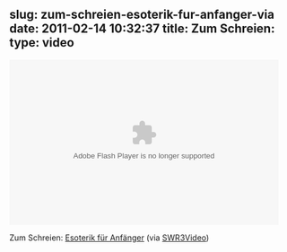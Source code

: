 slug: zum-schreien-esoterik-fur-anfanger-via
date: 2011-02-14 10:32:37
title: Zum Schreien: 
type: video
---

<object width="480" height="295"><param name="movie" value="http://www.youtube.com/e/EwcEsFu5-Kc"></param><param name="allowFullScreen" value="true"></param><param name="allowscriptaccess" value="always"></param><embed src="http://www.youtube.com/e/EwcEsFu5-Kc" type="application/x-shockwave-flash" width="480" height="295" allowscriptaccess="always" allowfullscreen="true"></embed></object>

Zum Schreien: [Esoterik für Anfänger](http://www.youtube.com/watch?v=EwcEsFu5-Kc) (via [SWR3Video](http://youtube.com/user/SWR3Video))
